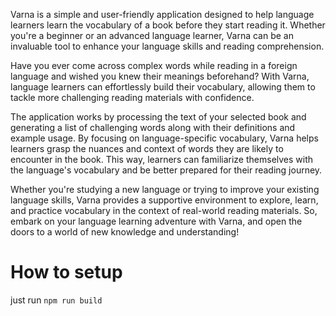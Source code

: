 Varna is a simple and user-friendly application designed to help language learners learn the vocabulary of a book before they start reading it. Whether you're a beginner or an advanced language learner, Varna can be an invaluable tool to enhance your language skills and reading comprehension.

Have you ever come across complex words while reading in a foreign language and wished you knew their meanings beforehand? With Varna, language learners can effortlessly build their vocabulary, allowing them to tackle more challenging reading materials with confidence.

The application works by processing the text of your selected book and generating a list of challenging words along with their definitions and example usage. By focusing on language-specific vocabulary, Varna helps learners grasp the nuances and context of words they are likely to encounter in the book. This way, learners can familiarize themselves with the language's vocabulary and be better prepared for their reading journey.

Whether you're studying a new language or trying to improve your existing language skills, Varna provides a supportive environment to explore, learn, and practice vocabulary in the context of real-world reading materials. So, embark on your language learning adventure with Varna, and open the doors to a world of new knowledge and understanding!

<h1>How to setup</h1>

just run `npm run build`